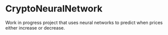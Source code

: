 # CryptoNeuralNetwork
Work in progress project that uses neural networks to predict when prices either increase or decrease.
